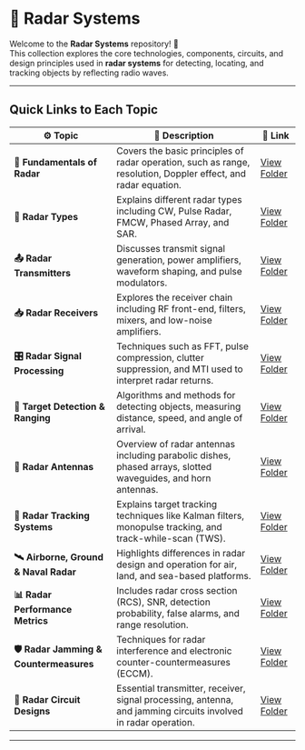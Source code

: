 # 📡 **Radar Systems**

Welcome to the **Radar Systems** repository! 🎯  
This collection explores the core technologies, components, circuits, and design principles used in **radar systems** for detecting, locating, and tracking objects by reflecting radio waves.

---

## Quick Links to Each Topic

| ⚙️ Topic                               | 📜 Description                                                                                                     | 🔗 Link                                         |
|----------------------------------------|---------------------------------------------------------------------------------------------------------------------|------------------------------------------------|
| **📘 Fundamentals of Radar**           | Covers the basic principles of radar operation, such as range, resolution, Doppler effect, and radar equation.     | [View Folder](./Fundamentals)                  |
| **📶 Radar Types**                     | Explains different radar types including CW, Pulse Radar, FMCW, Phased Array, and SAR.                             | [View Folder](./Radar_Types)                   |
| **📤 Radar Transmitters**              | Discusses transmit signal generation, power amplifiers, waveform shaping, and pulse modulators.                    | [View Folder](./Transmitter)                   |
| **📥 Radar Receivers**                 | Explores the receiver chain including RF front-end, filters, mixers, and low-noise amplifiers.                     | [View Folder](./Receiver)                      |
| **🎛️ Radar Signal Processing**         | Techniques such as FFT, pulse compression, clutter suppression, and MTI used to interpret radar returns.           | [View Folder](./Signal_Processing)             |
| **📍 Target Detection & Ranging**      | Algorithms and methods for detecting objects, measuring distance, speed, and angle of arrival.                     | [View Folder](./Detection_Ranging)             |
| **🧭 Radar Antennas**                  | Overview of radar antennas including parabolic dishes, phased arrays, slotted waveguides, and horn antennas.       | [View Folder](./Antenna)                       |
| **🧠 Radar Tracking Systems**          | Explains target tracking techniques like Kalman filters, monopulse tracking, and track-while-scan (TWS).           | [View Folder](./Tracking)                      |
| **🛰️ Airborne, Ground & Naval Radar** | Highlights differences in radar design and operation for air, land, and sea-based platforms.                       | [View Folder](./Platforms)                     |
| **📊 Radar Performance Metrics**       | Includes radar cross section (RCS), SNR, detection probability, false alarms, and range resolution.                | [View Folder](./Performance_Metrics)           |
| **🛡️ Radar Jamming & Countermeasures**| Techniques for radar interference and electronic counter-countermeasures (ECCM).                                   | [View Folder](./Jamming_ECCM)                  |
| **🔧 Radar Circuit Designs**           | Essential transmitter, receiver, signal processing, antenna, and jamming circuits involved in radar operation.     | [View Folder](./Radar_Circuits)                |

---

